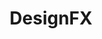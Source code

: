 ---
title: "DesignFX"
image: "/assets/images/works/design/file12.jpg"
heading: "Reframe Perceptions with DesignFX."
intro: "Sometimes you want something unique. Something that targets a specific audience or captures a special ambience. Other times, you may want to develop a new brand or update your image. Perhaps you want to unveil a new logo. Whatever your custom design needs may be, DesignFX is the answer."
section_2:
    - title: "Put your best brand forward."
      description: "In today's environment, image is everything. And DesignFX is the master of image. Think of our strategists and designers as architects of the mind.  Master designers who are here to help you build your brand. We can also help you promote it on mugs and jackets and just about everything in between.  Go custom with DesignFX."
usp:
    - heading: "Technologically Savvy"
      body: "We bring together technological savvy with impeccable design."
    - heading: "Designed With Purpose"
      body: "Everything we create is designed to sell."
    - heading: "Flexible Design"
      body: "Our designers are excellent at communicating and listening."
---